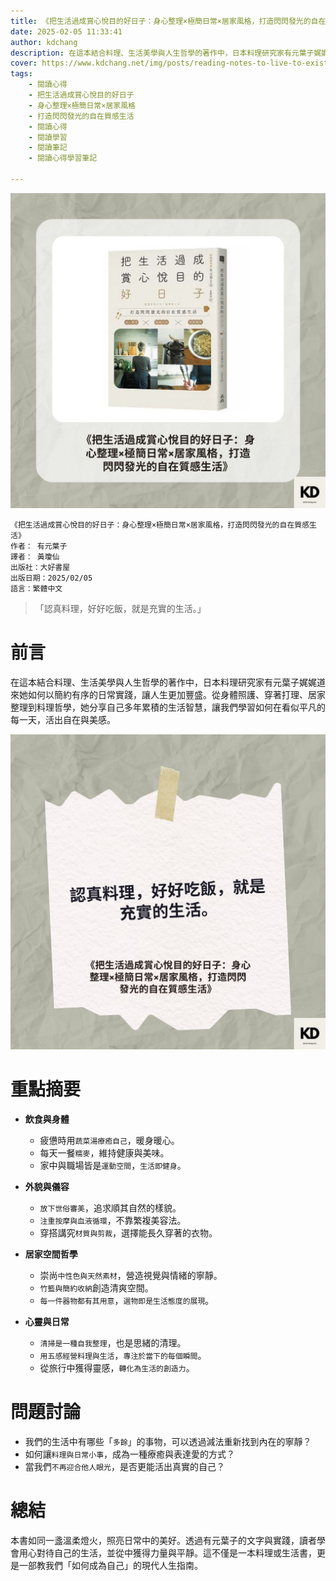 ```yaml
---
title: 《把生活過成賞心悅目的好日子：身心整理×極簡日常×居家風格，打造閃閃發光的自在質感生活》 | 閱讀心得學習筆記
date: 2025-02-05 11:33:41
author: kdchang
description: 在這本結合料理、生活美學與人生哲學的著作中，日本料理研究家有元葉子娓娓道來她如何以簡約有序的日常實踐，讓人生更加豐盛。從身體照護、穿著打理、居家整理到料理哲學，她分享自己多年累積的生活智慧，讓我們學習如何在看似平凡的每一天，活出自在與美感。
cover: https://www.kdchang.net/img/posts/reading-notes-to-live-to-exist-1.jpg
tags: 
    - 閱讀心得
    - 把生活過成賞心悅目的好日子
    - 身心整理×極簡日常×居家風格
    - 打造閃閃發光的自在質感生活
    - 閱讀心得
    - 閱讀學習
    - 閱讀筆記
    - 閱讀心得學習筆記

---
```


![](img/posts/reading-notes-to-live-to-exist-1.jpg)

```
《把生活過成賞心悅目的好日子：身心整理×極簡日常×居家風格，打造閃閃發光的自在質感生活》
作者： 有元葉子
譯者： 黃瓊仙
出版社：大好書屋
出版日期：2025/02/05
語言：繁體中文
```

> 「認真料理，好好吃飯，就是充實的生活。」

# 前言
在這本結合料理、生活美學與人生哲學的著作中，日本料理研究家有元葉子娓娓道來她如何以簡約有序的日常實踐，讓人生更加豐盛。從身體照護、穿著打理、居家整理到料理哲學，她分享自己多年累積的生活智慧，讓我們學習如何在看似平凡的每一天，活出自在與美感。

![](img/posts/reading-notes-to-live-to-exist-2.jpg)

# 重點摘要
- **飲食與身體**  
  - 疲憊時用`蔬菜湯療癒自己`，暖身暖心。  
  - 每天一餐`糯麥`，維持健康與美味。  
  - 家中與職場皆是`運動空間`，`生活即健身`。  

- **外貌與儀容**  
  - `放下世俗審美`，追求順其自然的樣貌。  
  - `注重按摩與血液循環`，不靠繁複美容法。  
  - 穿搭講究`材質與剪裁`，選擇能長久穿著的衣物。  

- **居家空間哲學**  
  - 崇尚`中性色與天然素材`，營造視覺與情緒的寧靜。  
  - `竹籃與簡約收納`創造清爽空間。  
  - `每一件器物都有其用意`，`選物即是生活態度的展現`。  

- **心靈與日常**  
  - `清掃是一種自我整理`，也是思緒的清理。  
  - `用五感經營料理與生活`，`專注於當下的每個瞬間`。  
  - 從旅行中獲得靈感，`轉化為生活的創造力`。  

# 問題討論
- 我們的生活中有哪些「`多餘`」的事物，可以透過減法重新找到內在的寧靜？
- 如何讓`料理與日常小事`，成為一種療癒與表達愛的方式？
- 當我們`不再迎合他人眼光`，是否更能活出真實的自己？

# 總結
本書如同一盞溫柔燈火，照亮日常中的美好。透過有元葉子的文字與實踐，讀者學會用心對待自己的生活，並從中獲得力量與平靜。這不僅是一本料理或生活書，更是一部教我們「如何成為自己」的現代人生指南。